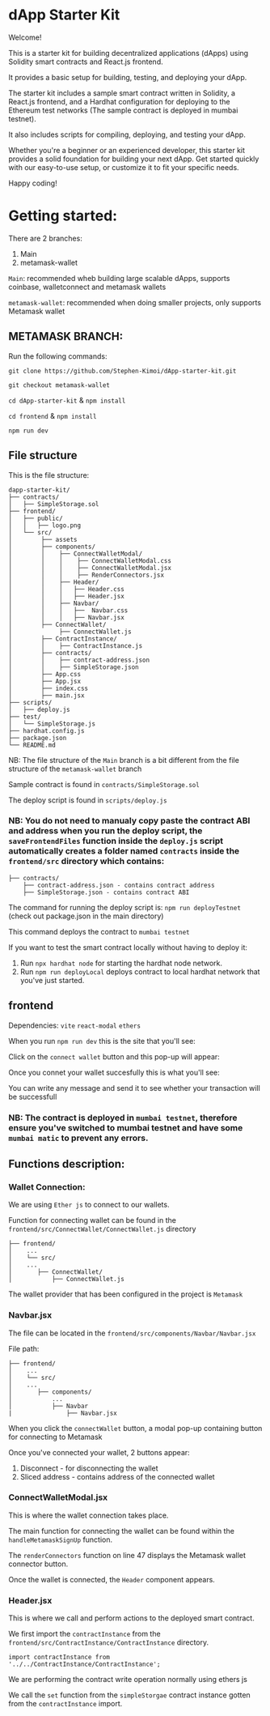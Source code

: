 # dApp Starter Kit

Welcome! 

This is a starter kit for building decentralized applications (dApps) using Solidity smart contracts and React.js frontend. 

It provides a basic setup for building, testing, and deploying your dApp.

The starter kit includes a sample smart contract written in Solidity, a React.js frontend, and a Hardhat configuration for deploying to the Ethereum test networks (The sample contract is deployed in mumbai testnet). 

It also includes scripts for compiling, deploying, and testing your dApp.

Whether you're a beginner or an experienced developer, this starter kit provides a solid foundation for building your next dApp. Get started quickly with our easy-to-use setup, or customize it to fit your specific needs.

Happy coding!

# Getting started: 
There are 2 branches:
1. Main 
2. metamask-wallet 

`Main`: recommended wheb building large scalable dApps, supports coinbase, walletconnect and metamask wallets

`metamask-wallet`: recommended when doing smaller projects, only supports Metamask wallet

## METAMASK BRANCH: 

Run the following commands:

`git clone https://github.com/Stephen-Kimoi/dApp-starter-kit.git` 

`git checkout metamask-wallet` 

`cd dApp-starter-kit` & `npm install` 

`cd frontend` & `npm install` 

`npm run dev`  


## File structure 
This is the file structure: 
```
dapp-starter-kit/
├── contracts/
│   ├── SimpleStorage.sol
├── frontend/
│   ├── public/
│   │   ├── logo.png
│   └── src/
│        ├── assets
│        ├── components/ 
│        │    ├── ConnectWalletModal/ 
│        │    │    ├── ConnectWalletModal.css 
│        │    │    ├── ConnectWalletModal.jsx
│        │    │    ├── RenderConnectors.jsx
│        │    ├── Header/ 
│        │    │   ├── Header.css 
│        │    │   ├── Header.jsx 
│        │    ├── Navbar/ 
│        │    │   ├──  Navbar.css
│        │    │   ├── Navbar.jsx
│        ├── ConnectWallet/ 
│             ├── ConnectWallet.js
│        ├── ContractInstance/ 
│        │    ├── ContractInstance.js
│        ├── contracts/ 
│        │    ├── contract-address.json 
│        │    ├── SimpleStorage.json 
│        ├── App.css
│        ├── App.jsx
│        ├── index.css 
│        ├── main.jsx
├── scripts/ 
│   ├── deploy.js 
├── test/
│   └── SimpleStorage.js 
├── hardhat.config.js
├── package.json
└── README.md 
``` 

NB: The file structure of the `Main` branch is a bit different from the file structure of the `metamask-wallet` branch

Sample contract is found in `contracts/SimpleStorage.sol`

The deploy script is found in `scripts/deploy.js` 

### NB: You do not need to manualy copy paste the contract ABI and address when you run the deploy script, the `saveFrontendFiles` function inside the `deploy.js` script automatically creates a folder named `contracts` inside the `frontend/src` directory which contains: 
```
├── contracts/ 
    ├── contract-address.json - contains contract address 
    ├── SimpleStorage.json - contains contract ABI
``` 

The command for running the deploy script is: 
`npm run deployTestnet` (check out package.json in the main directory)

This command deploys the contract to `mumbai testnet` 

If you want to test the smart contract locally without having to deploy it: 
1. Run `npx hardhat node` for starting the hardhat node network. 
2. Run `npm run deployLocal` deploys contract to local hardhat network that you've just started. 

## frontend 
Dependencies: 
`vite` 
`react-modal` 
`ethers` 

When you run `npm run dev` this is the site that you'll see: 

Click on the `connect wallet` button and this pop-up will appear: 

Once you connet your wallet succesfully this is what you'll see: 

You can write any message and send it to see whether your transaction will be successfull 

### NB: The contract is deployed in `mumbai testnet`, therefore ensure you've switched to mumbai testnet and have some `mumbai matic` to prevent any errors. 

## Functions description:

### Wallet Connection: 
We are using `Ether js` to connect to our wallets. 

Function for connecting wallet can be found in the `frontend/src/ConnectWallet/ConnectWallet.js` directory


``` 
├── frontend/ 
│    ... 
│    └── src/ 
│    ... 
│       ├── ConnectWallet/ 
│           ├── ConnectWallet.js 
``` 

The wallet provider that has been configured in the project is `Metamask`

### Navbar.jsx 
The file can be located in the `frontend/src/components/Navbar/Navbar.jsx` 

File path: 
``` 
├── frontend/ 
│    ... 
│    └── src/ 
│    ... 
│       ├── components/ 
│           ...
│           ├── Navbar
|               ├── Navbar.jsx
``` 
When you click the `connectWallet` button, a modal pop-up containing button for connecting to Metamask

Once you've connected your wallet, 2 buttons appear: 
1. Disconnect - for disconnecting the wallet 
2. Sliced address - contains address of the connected wallet

### ConnectWalletModal.jsx 
This is where the wallet connection takes place. 

The main function for connecting the wallet can be found within the `handleMetamaskSignUp` function.  

The `renderConnectors` function on line 47 displays the Metamask wallet connector button.  

Once the wallet is connected, the `Header` component appears. 

### Header.jsx 
This is where we call and perform actions to the deployed smart contract. 

We first import the `contractInstance` from the `frontend/src/ContractInstance/ContractInstance` directory. 

```
import contractInstance from '../../ContractInstance/ContractInstance';
```

We are performing the contract write operation normally using ethers js

We call the `set` function from the `simpleStorgae` contract instance gotten from the `contractInstance` import. 


















